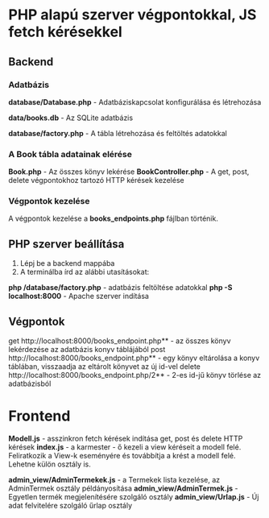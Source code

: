 # PHP alapú szerver végpontokkal, JS fetch kérésekkel

## Backend

### Adatbázis

**database/Database.php** - Adatbáziskapcsolat konfigurálása és létrehozása 

**data/books.db** - Az SQLite adatbázis 

**database/factory.php** - A tábla létrehozása és feltöltés adatokkal

### A Book tábla adatainak elérése

**Book.php** - Az összes könyv lekérése
**BookController.php** - A get, post, delete végpontokhoz tartozó HTTP kérések kezelése 

### Végpontok kezelése

A végpontok kezelése a **books_endpoints.php** fájlban történik. 

## PHP szerver beállítása

1. Lépj be a backend mappába
2. A terminálba írd az alábbi utasításokat: 

**php /database/factory.php** - adatbázis feltöltése adatokkal
**php -S localhost:8000** - Apache szerver indítása

## Végpontok

get http://localhost:8000/books_endpoint.php** - az összes könyv lekérdezése az adatbázis konyv táblájából
post http://localhost:8000/books_endpoint.php** - egy könyv eltárolása a konyv táblában, visszaadja az eltárolt könyvet az új id-vel
delete http://localhost:8000/books_endpoint.php/2** - 2-es id-jű könyv törlése az adatbázisból

# Frontend

**Modell.js** - asszinkron fetch kérések indítása get, post és delete HTTP kérések
**index.js** - a karmester - ő kezeli a view kéréseit a modell felé. Feliratkozik a View-k eseményére és továbbítja a krést a modell felé. Lehetne külön osztály is. 

**admin_view/AdminTermekek.js** - a Termekek lista kezelése, az AdminTermek osztály példányosítása
**admin_view/AdminTermek.js** - Egyetlen termék megjelenítésére szolgáló osztály
**admin_view/Urlap.js** - Új adat felvitelére szolgáló űrlap osztály










